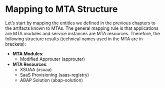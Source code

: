 <!-- loiob728ebfbb9724b2dbb9289f52052c812 -->

# Mapping to MTA Structure

Let’s start by mapping the entities we defined in the previous chapters to the artifacts known to MTAs. The general mapping rule is that applications are MTA modules and service instances are MTA resources. Therefore, the following structure results \(technical names used in the MTA are in brackets\):

-   **MTA Modules**:
    -   Modified Approuter \(approuter\)
-   **MTA Resources**:
    -   XSUAA \(xsuaa\)
    -   SaaS Provisioning \(saas-registry\)
    -   ABAP Solution \(abap-solution\)

